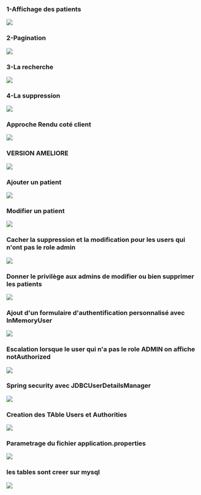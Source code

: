 <h3> 1-Affichage des patients</h3>
<img src="Captures/img.png"/>
<h3> 2-Pagination</h3>
<img src="Captures/img_1.png"/>
<h3> 3-La recherche</h3>
<img src="Captures/img_2.png"/>
<h3> 4-La suppression</h3>
<img src="Captures/img_3.png"/>
<h3> Approche Rendu coté client</h3>
<img src="Captures/img_4.png"/>
<h3> VERSION AMELIORE</h3>
<img src="Captures/img_5.png">
<h3>Ajouter un patient</h3>
<img src="Captures/img_6.png">
<h3>Modifier un patient</h3>
<img src="Captures/img_7.png">
<h3>Cacher la suppression et la modification pour les users qui n'ont pas le role admin</h3>
<img src="Captures/img_10.png">
<h3>Donner le privilège aux admins de modifier ou bien supprimer les patients</h3>
<img src="Captures/img_9.png">
<h3>Ajout d'un formulaire d'authentification personnalisé avec InMemoryUser</h3>
<img src="Captures/img_8.png">
<h3>Escalation lorsque le user qui n'a pas le role ADMIN on affiche notAuthorized</h3>
<img src="Captures/img_11.png">
<h3>Spring security avec JDBCUserDetailsManager</h3>
<img src="Captures/img_13.png">
<h3>Creation des TAble Users et Authorities</h3>
<img src="Captures/img_12.png">
<h3>Parametrage du fichier application.properties</h3>
<img src="Captures/img_14.png">
<h3>les tables sont creer sur mysql</h3>
<img src="Captures/img_15.png">



